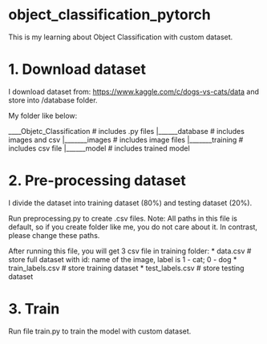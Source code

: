 # object_classification_pytorch

This is my learning about Object Classification with custom dataset.

# 1. Download dataset 
I download dataset from:  https://www.kaggle.com/c/dogs-vs-cats/data and store into /database folder.

My folder like below:

____Objetc_Classification                     # includes .py files
      |______database                         # includes images and csv
                |_______images                # includes image files
                |_______training              # includes csv file 
      |______model                            # includes trained model
 
# 2. Pre-processing dataset
I divide the dataset into training dataset (80%) and testing dataset (20%).

Run preprocessing.py to create .csv files. Note: All paths in this file is default, so if you
create folder like me, you do not care about it. In contrast, please change these paths.

After running this file, you will get 3 csv file in training folder:
    * data.csv            # store full dataset with id: name of the image, label is 1 - cat; 0 - dog
    * train_labels.csv    # store training dataset
    * test_labels.csv     # store testing dataset

# 3. Train
Run file train.py to train the model with custom dataset.
